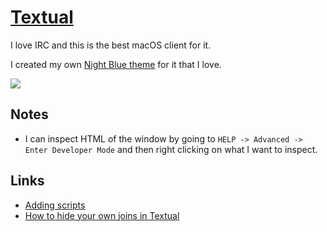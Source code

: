 # [Textual](https://www.codeux.com/textual/)
I love IRC and this is the best macOS client for it.

I created my own [Night Blue theme](https://github.com/nikitavoloboev/my-mac-os/tree/master/textual) for it that I love.

![](https://i.imgur.com/YgNVUMH.png)

## Notes
- I can inspect HTML of the window by going to `HELP -> Advanced -> Enter Developer Mode` and then right clicking on what I want to inspect.

## Links
- [Adding scripts](https://help.codeux.com/textual/Writing-Scripts.kb)
- [How to hide your own joins in Textual](https://blog.jay2k1.com/2016/11/12/how-to-hide-your-own-joins-in-textual/)
